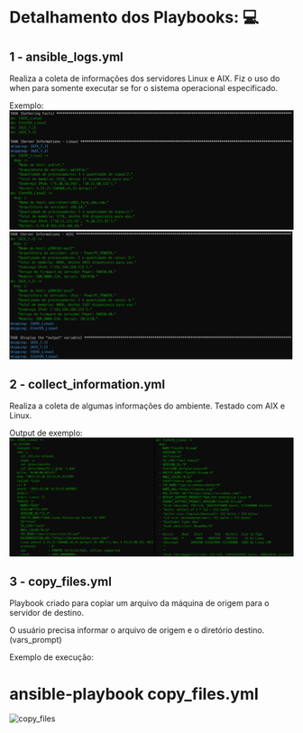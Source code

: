 # Detalhamento dos Playbooks: 💻

## 1 - ansible_logs.yml

Realiza a coleta de informações dos servidores Linux e AIX. Fiz o uso do when para somente executar se for o sistema operacional especificado.

Exemplo:
![ansible_log](https://github.com/rafaelcezario/ansible/blob/ad7b3e712b42bc546bc47e04190f9ad5b465b30a/images/ansible_logs_1.png)
![ansible_log](https://github.com/rafaelcezario/ansible/blob/ad7b3e712b42bc546bc47e04190f9ad5b465b30a/images/ansible_logs_2.png)


## 2 - collect_information.yml

Realiza a coleta de algumas informações do ambiente. Testado com AIX e Linux.

Output de exemplo:
![output](https://github.com/rafaelcezario/ansible/blob/b7593e3acb038a61790ee09d0ca88ecce16dcbd8/images/ansible_collect.png)


## 3 - copy_files.yml
Playbook criado para copiar um arquivo da máquina de origem para o servidor de destino. 

O usuário precisa informar o arquivo de origem e o diretório destino. (vars_prompt)

Exemplo de execução:
# ansible-playbook copy_files.yml
![copy_files]()
